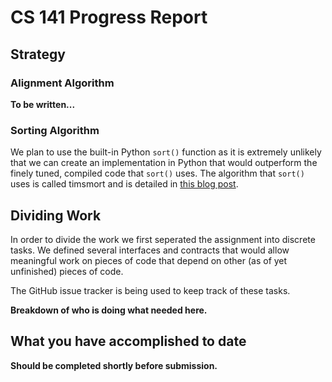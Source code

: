 # CS 141 Progress Report

## Strategy

### Alignment Algorithm

**To be written...**

### Sorting Algorithm

We plan to use the built-in Python `sort()` function as it is extremely unlikely that we can create an implementation in Python that would outperform the finely tuned, compiled code that `sort()` uses. The algorithm that `sort()` uses is called timsmort and is detailed in [this blog post](http://www.hatfulofhollow.com/posts/code/timsort/index.html).

## Dividing Work

In order to divide the work we first seperated the assignment into discrete tasks. We defined several interfaces and contracts that would allow meaningful work on pieces of code that depend on other (as of yet unfinished) pieces of code.

The GitHub issue tracker is being used to keep track of these tasks.

**Breakdown of who is doing what needed here.**

## What you have accomplished to date

**Should be completed shortly before submission.**
